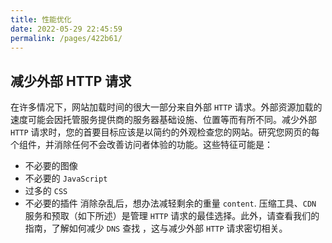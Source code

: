 ```yaml
---
title: 性能优化
date: 2022-05-29 22:45:59
permalink: /pages/422b61/
---
```


## 减少外部 HTTP 请求

在许多情况下，网站加载时间的很大一部分来自外部 `HTTP` 请求。外部资源加载的速度可能会因托管服务提供商的服务器基础设施、位置等而有所不同。减少外部 `HTTP` 请求时，您的首要目标应该是以简约的外观检查您的网站。研究您网页的每个组件，并消除任何不会改善访问者体验的功能。这些特征可能是：

- 不必要的图像
- 不必要的 `JavaScript`
- 过多的 `CSS`
- 不必要的插件
  消除杂乱后，想办法减轻剩余的重量 `content`. 压缩工具、`CDN` 服务和预取（如下所述）是管理 `HTTP` 请求的最佳选择。此外，请查看我们的指南，了解如何减少 `DNS` 查找
  ，这与减少外部 `HTTP` 请求密切相关。
